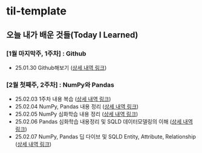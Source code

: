 # til-template

## 오늘 내가 배운 것들(Today I Learned)

### [1월 마지막주, 1주차] : Github

- 25.01.30 Github해보기 ([상세 내역 링크](/Jan/2025-01-30.md))

### [2월 첫째주, 2주차] : NumPy와 Pandas

- 25.02.03 1주차 내용 복습 ([상세 내역 링크](/Feb/2025-02-03.md))
- 25.02.04 NumPy, Pandas 내용 정리 ([상세 내역 링크](/Feb/2025-02-04.md))
- 25.02.05 NumPy 심화학습 내용 정리 ([상세 내역 링크](/Feb/2025-02-05.md))
- 25.02.06 Pandas 심화학습 내용정리 및 SQLD 데이터모델링의 이해 ([상세 내역 링크](/Feb/2025-02-06.md))
- 25.02.07 NumPy, Pandas 딥 다이브 및 SQLD Entity, Attribute, Relationship ([상세 내역 링크](/Feb/2025-02-07.md))